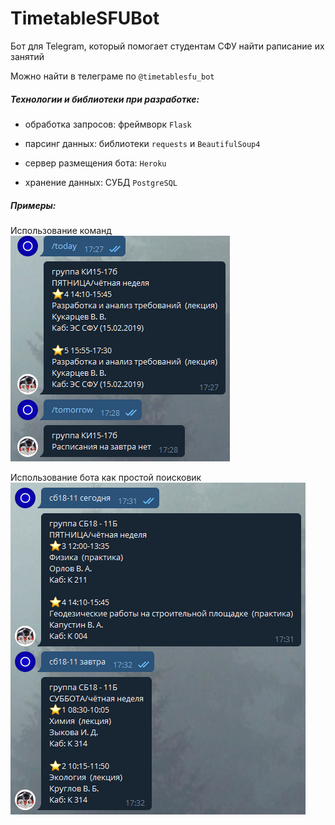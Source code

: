 # TimetableSFUBot
Бот для Telegram, который помогает студентам СФУ найти раписание их занятий

Можно найти в телеграме по `@timetablesfu_bot`

##### Технологии и библиотеки при разработке:

- обработка запросов: фреймворк `Flask​`

- парсинг данных: библиотеки `requests` и `BeautifulSoup4​`

- сервер размещения бота: `Heroku​`

- хранение данных: СУБД `PostgreSQL​`

##### Примеры:
Использование команд
![alt text](screenshots/command.png)

Использование бота как простой поисковик
![alt text](screenshots/text.png)
